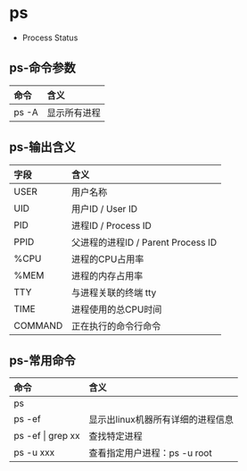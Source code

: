 # ps
- Process Status

## ps-命令参数

| 命令  | 含义         |
| :---- | :----------- |
| ps -A | 显示所有进程 |

## ps-输出含义

| 字段    | 含义                               |
| :------ | :--------------------------------- |
| USER    | 用户名称                           |
| UID     | 用户ID / User ID                   |
| PID     | 进程ID / Process ID                |
| PPID    | 父进程的进程ID / Parent Process ID |
| %CPU    | 进程的CPU占用率                    |
| %MEM    | 进程的内存占用率                   |
| TTY     | 与进程关联的终端 tty               |
| TIME    | 进程使用的总CPU时间                |
| COMMAND | 正在执行的命令行命令               |



## ps-常用命令

| 命令                | 含义                              |
| :------------------ | :-------------------------------- |
| ps                  |                                   |
| ps -ef              | 显示出linux机器所有详细的进程信息 |
| ps -ef  &vert; grep xx | 查找特定进程                      |
| ps -u xxx           | 查看指定用户进程：ps -u root      |
